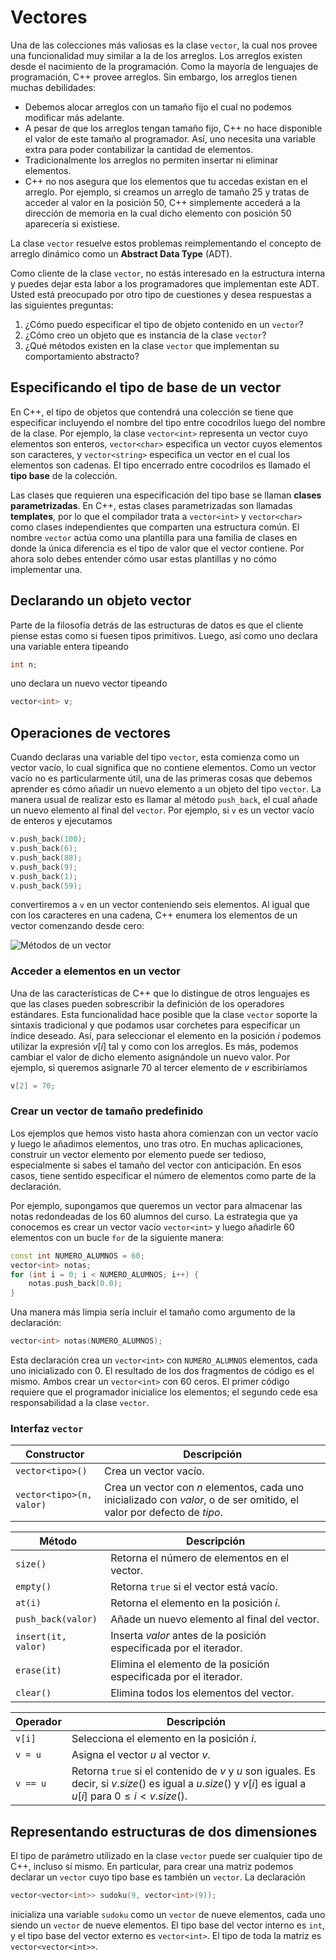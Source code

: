 # Vectores

Una de las colecciones más valiosas es la clase `vector`,
la cual nos provee una funcionalidad muy similar a la de los arreglos.
Los arreglos existen desde el nacimiento de la programación.
Como la mayoría de lenguajes de programación,
C++ provee arreglos. Sin embargo,
los arreglos tienen muchas debilidades:
- Debemos alocar arreglos con un tamaño fijo el cual no podemos modificar más adelante.
- A pesar de que los arreglos tengan tamaño fijo,
C++ no hace disponible el valor de este tamaño al programador.
Así, uno necesita una variable extra para poder contabilizar la cantidad de elementos.
- Tradicionalmente los arreglos no permiten insertar ni eliminar elementos.
- C++ no nos asegura que los elementos que tu accedas existan en el arreglo.
Por ejemplo, si creamos un arreglo de tamaño 25 y tratas de acceder al valor en la posición 50,
C++ simplemente accederá a la dirección de memoria en la cual dicho elemento con posición 50 aparecería si existiese.

La clase `vector` resuelve estos problemas reimplementando
el concepto de arreglo dinámico como un **Abstract Data Type** (ADT).

Como cliente de la clase `vector`, no estás interesado en la estructura interna
y puedes dejar esta labor a los programadores que implementan este ADT.
Usted está preocupado por otro tipo de cuestiones y desea respuestas a las siguientes preguntas:
1. ¿Cómo puedo especificar el tipo de objeto contenido en un `vector`?
2. ¿Cómo creo un objeto que es instancia de la clase `vector`?
3. ¿Qué métodos existen en la clase `vector` que implementan su comportamiento abstracto?

## Especificando el tipo de base de un vector

En C++, el tipo de objetos que contendrá una colección se tiene que especificar
incluyendo el nombre del tipo entre cocodrilos luego del nombre de la clase.
Por ejemplo, la clase `vector<int>` representa un vector cuyo elementos son enteros,
`vector<char>` especifica un vector cuyos elementos son caracteres,
y `vector<string>` especifica un vector en el cual los elementos son cadenas.
El tipo encerrado entre cocodrilos es llamado el **tipo base** de la colección.

Las clases que requieren una especificación del tipo base se llaman **clases parametrizadas**.
En C++, estas clases parametrizadas son llamadas **templates**, por lo que el compilador
trata a `vector<int>` y `vector<char>` como clases independientes que comparten una estructura común.
El nombre `vector` actúa como una plantilla para una familia de clases en donde
la única diferencia es el tipo de valor que el vector contiene.
Por ahora solo debes entender cómo usar estas plantillas
y no cómo implementar una.

## Declarando un objeto vector
Parte de la filosofía detrás de las estructuras de datos
es que el cliente piense estas como si fuesen tipos primitivos.
Luego, así como uno declara una variable entera tipeando
```cpp
int n;
```
uno declara un nuevo vector tipeando
```cpp
vector<int> v;
```

## Operaciones de vectores
Cuando declaras una variable del tipo `vector`,
esta comienza como un vector vacío,
lo cual significa que no contiene elementos.
Como un vector vacío no es particularmente útil,
una de las primeras cosas que debemos aprender es
cómo añadir un nuevo elemento a un objeto del tipo `vector`.
La manera usual de realizar esto es llamar al método `push_back`,
el cual añade un nuevo elemento al final del `vector`.
Por ejemplo, si `v` es un vector vacío de enteros y ejecutamos

```cpp
v.push_back(100);
v.push_back(6);
v.push_back(88);
v.push_back(9);
v.push_back(1);
v.push_back(59);
```

convertiremos a `v` en un vector conteniendo seis elementos.
Al igual que con los caracteres en una cadena,
C++ enumera los elementos de un vector comenzando desde cero:

![Métodos de un vector](https://assets.leetcode.com/users/images/d1bf940c-26e3-4db5-a582-b99b80600a79_1694697229.2238786.png)

### Acceder a elementos en un vector
Una de las características de C++ que lo distingue de otros lenguajes es que
las clases pueden sobrescribir la definición de los operadores estándares.
Esta funcionalidad hace posible que la clase `vector` soporte la sintaxis tradicional
y que podamos usar corchetes para especificar un índice deseado.
Así, para seleccionar el elemento en la posición $i$
podemos utilizar la expresión $v[i]$ tal y como con los arreglos.
Es más, podemos cambiar el valor de dicho elemento asignándole un nuevo valor.
Por ejemplo, si queremos asignarle $70$ al tercer elemento de $v$ escribiríamos
```cpp
v[2] = 70;
```

### Crear un vector de tamaño predefinido
Los ejemplos que hemos visto hasta ahora comienzan con un vector vacío
y luego le añadimos elementos, uno tras otro.
En muchas aplicaciones, construir un vector elemento por elemento puede ser tedioso,
especialmente si sabes el tamaño del vector con anticipación.
En esos casos, tiene sentido especificar el número de elementos como parte de la declaración.

Por ejemplo, supongamos que queremos un vector para almacenar
las notas redondeadas de los $60$ alumnos del curso.
La estrategia que ya conocemos es crear un vector vacío `vector<int>`
y luego añadirle $60$ elementos con un bucle `for` de la siguiente manera: 

```cpp
const int NUMERO_ALUMNOS = 60;
vector<int> notas;
for (int i = 0; i < NUMERO_ALUMNOS; i++) {
    notas.push_back(0.0);
}
```

Una manera más limpia sería incluir el tamaño como argumento de la declaración:

```cpp
vector<int> notas(NUMERO_ALUMNOS);
```

Esta declaración crea un `vector<int>` con `NUMERO_ALUMNOS` elementos, cada uno inicializado con $0$.
El resultado de los dos fragmentos de código es el mismo.
Ambos crear un `vector<int>` con $60$ ceros.
El primer código requiere que el programador inicialice los elementos;
el segundo cede esa responsabilidad a la clase `vector`.

### Interfaz `vector`

| Constructor | Descripción |
| ---- | ---- |
| `vector<tipo>()` | Crea un vector vacío. |
| `vector<tipo>(n, valor)` | Crea un vector con $n$ elementos, cada uno inicializado con $valor$, o de ser omitido, el valor por defecto de $tipo$. |

| Método | Descripción |
| ---- | ---- |
| `size()` | Retorna el número de elementos en el vector. |
| `empty()` | Retorna `true` si el vector está vacío. |
| `at(i)`| Retorna el elemento en la posición $i$. |
| `push_back(valor)` | Añade un nuevo elemento al final del vector. |
| `insert(it, valor)` | Inserta $valor$ antes de la posición especificada por el iterador. |
| `erase(it)` | Elimina el elemento de la posición especificada por el iterador. |
| `clear()` | Elimina todos los elementos del vector. |

| Operador | Descripción |
| ---- | ---- |
| `v[i]` | Selecciona el elemento en la posición $i$. |
| `v = u` | Asigna el vector $u$ al vector $v$. |
| `v == u` | Retorna `true` si el contenido de $v$ y $u$ son iguales. Es decir, si $v.size()$ es igual a $u.size()$ y $v[i]$ es igual a $u[i]$ para $0 \leq i < v.size()$. |

## Representando estructuras de dos dimensiones

El tipo de parámetro utilizado en la clase `vector` puede ser cualquier tipo de C++, incluso sí mismo.
En particular, para crear una matriz podemos declarar un `vector` cuyo tipo base es también un `vector`.
La declaración
```cpp
vector<vector<int>> sudoku(9, vector<int>(9));
```
inicializa una variable `sudoku` como un `vector` de nueve elementos,
cada uno siendo un `vector` de nueve elementos.
El tipo base del vector interno es `int`,
y el tipo base del vector externo es `vector<int>`.
El tipo de toda la matriz es `vector<vector<int>>`.
